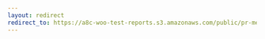 ```yaml
---
layout: redirect
redirect_to: https://a8c-woo-test-reports.s3.amazonaws.com/public/pr-merge/43340/e2e/index.html
---
```

